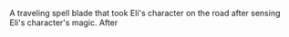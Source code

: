 A traveling spell blade that took Eli's character on the road after sensing Eli's character's magic. After 